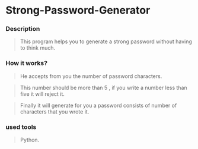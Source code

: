 # Strong-Password-Generator
### Description
> This program helps you to generate a strong password without having to think much.

### How it works?
> He accepts from you the number of password characters.

>  This number should be more than 5 , if you write a number less than five it will reject it.
 
> Finally it will generate for you a password consists of number of characters that you wrote it.

### used tools
> Python.


